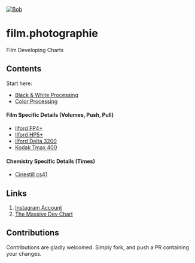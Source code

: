 [![Bob][logo]](https://www.instagram.com/film.photographie/)

# film.photographie

Film Developing Charts

## Contents

Start here:

- [Black & White Processing](./by_film/B%26W.md)
- [Color Processing](./by_film/C41.md)

#### Film Specific Details (Volumes, Push, Pull)

- [Ilford FP4+](by_film/Ilford/ILFORD_FP4.md)
- [Ilford HP5+](by_film/Ilford/ILFORD_HP5Plus.md)
- [Ilford Delta 3200](by_film/Ilford/ILFORD_DELTA_3200.md)
- [Kodak Tmax 400](by_film/Kodak/KODAK_TMAX_400.md)

#### Chemistry Specific Details (Times)

- [Cinestill cs41](./by_chemistry/CINESTILL_CS41.md)

## Links

1. [Instagram Account](https://www.instagram.com/film.photographie/)
2. [The Massive Dev Chart](https://www.digitaltruth.com/devchart.php)

  [logo]: https://scontent-bos5-1.cdninstagram.com/v/t51.2885-19/332671695_530672632487728_1756571279610039892_n.jpg?stp=dst-jpg_s150x150&_nc_ht=scontent-bos5-1.cdninstagram.com&_nc_cat=104&_nc_ohc=ByAQTTWzMewAX9S71QT&edm=AAAAAAABAAAA&ccb=7-5&oh=00_AfB7hfJIZk_HWBQecqIU6pvxKH4MX_r-Q72XqCpJQJNNEA&oe=649E95D8

## Contributions

Contributions are gladly welcomed. Simply fork, and push a PR containing your changes.
